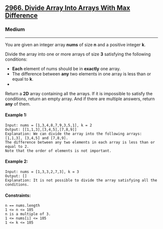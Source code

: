 [2966. Divide Array Into Arrays With Max Difference](https://leetcode.com/problems/divide-array-into-arrays-with-max-difference/description/?envType=daily-question&envId=2024-02-01)
---------------------------------------------------------------------------------------------------------------------------------------------

### Medium
---------------------------------------------------------------------------------------------------------------------------------------------

You are given an integer array **nums** of size **n** and a positive integer **k**.

Divide the array into one or more arrays of size **3** satisfying the following conditions:

- **Each** element of nums should be in **exactly** one array.
- The difference between **any** two elements in one array is less than or equal to **k**.
- 
Return a **2D** array containing all the arrays. If it is impossible to satisfy the conditions,
return an empty array. And if there are multiple answers, return **any** of them.

#### Example 1:
```
Input: nums = [1,3,4,8,7,9,3,5,1], k = 2
Output: [[1,1,3],[3,4,5],[7,8,9]]
Explanation: We can divide the array into the following arrays: [1,1,3], [3,4,5] and [7,8,9].
The difference between any two elements in each array is less than or equal to 2.
Note that the order of elements is not important.
```
#### Example 2:
```
Input: nums = [1,3,3,2,7,3], k = 3
Output: []
Explanation: It is not possible to divide the array satisfying all the conditions.
```
#### Constraints:
```
n == nums.length
1 <= n <= 105
n is a multiple of 3.
1 <= nums[i] <= 105
1 <= k <= 105
```
